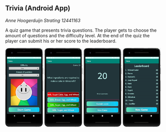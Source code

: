 ## Trivia (Android App)


*Anne Hoogerduijn Strating*
*12441163*


A quiz game that presents trivia questions. The player gets to choose the amount of questions and the difficulty level.
At the end of the quiz the player can submit his or her score to the leaderboard.

<img src="https://github.com/AnneHS/Trivia/blob/master/doc/startMenu.PNG" height="15%" width="24%"/> <img src="https://github.com/AnneHS/Trivia/blob/master/doc/question.PNG" height="15%" width="24%"/> <img src="https://github.com/AnneHS/Trivia/blob/master/doc/submitScore.PNG" height="15%" width="24%"/> <img src="https://github.com/AnneHS/Trivia/blob/master/doc/leaderboard.PNG" height="15%" width="24%"/>
